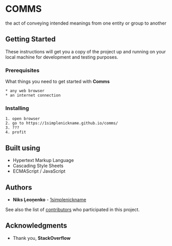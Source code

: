 # COMMS
 the act of conveying intended meanings from one entity or group to another

## Getting Started

These instructions will get you a copy of the project up and running on your local machine
for development and testing purposes.

### Prerequisites

What things you need to get started with **Comms**

```
* any web browser
* an internet connection
```

### Installing

```
1. open browser
2. go to https://1simplenickname.github.io/comms/
3. ???
4. profit
```

## Built using

* Hypertext Markup Language 
* Cascading Style Sheets
* ECMAScript / JavaScript

## Authors

* **Niks Ļeoņenko** - [1simplenickname](https://github.com/1simplenickname)

See also the list of [contributors](https://github.com/1simplenickname/comms/contributors) who participated in this project.

## Acknowledgments

* Thank you, **StackOverflow**
